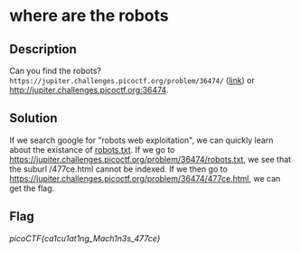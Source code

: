 # where are the robots

## Description

Can you find the robots? `https://jupiter.challenges.picoctf.org/problem/36474/` ([link](https://jupiter.challenges.picoctf.org/problem/36474/)) or <http://jupiter.challenges.picoctf.org:36474>.

## Solution

If we search google for "robots web exploitation", we can quickly learn about the existance of [robots.txt](https://developers.google.com/search/docs/advanced/robots/intro). If we go to <https://jupiter.challenges.picoctf.org/problem/36474/robots.txt>, we see that the suburl /477ce.html cannot be indexed. If we then go to <https://jupiter.challenges.picoctf.org/problem/36474/477ce.html>, we can get the flag.

## Flag

*picoCTF{ca1cu1at1ng_Mach1n3s_477ce}*
